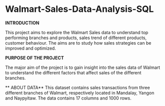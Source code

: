 # Walmart-Sales-Data-Analysis-SQL


**INTRODUCTION**

This project aims to explore the Walmart Sales data to understand top performing branches and products, sales trend of different products, customer behaviour. The aims are to study how sales strategies can be improved and optimized.

**PURPOSE OF THE PROJECT**

The major aim of the project is to gain insight into the sales data of Walmart to understand the different factors that affect sales of the different branches.

** ABOUT DATA**
This dataset contains sales transactions from three different branches of Walmart, respectively located in Mandalay, Yangon and Naypyitaw. The data contains 17 columns and 1000 rows.
